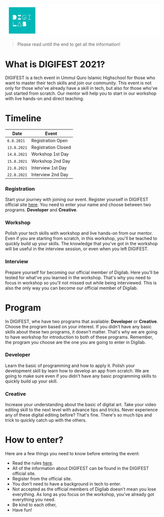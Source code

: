 ![Test](https://github.com/digilabsmaituq/digilabsmaituq.github.io/blob/master/cONCEPTlogo.png?raw=true)

> Please read untill the end to get all the information!
# What is DIGIFEST 2021?
DIGIFEST is a tech event in Ummul Quro Islamic Highschool for those who want to master their tech skills and join our community. This event is not only for those who've already have a skill in tech, but also for those who've just started from scratch. Our mentor will help you to start in our workshop with live hands-on and direct teaching.

# Timeline
|Date            |Event                          |
|----------------|-------------------------------|
|`6.8.2021` |Registration Open           |
|`13.8.2021`|Registration Closed|
|`14.8.2021`          |Workshop 1st Day         |
|`15.8.2021`|Workshop 2nd Day|
|`21.8.2021`         |Interview 1st Day|
|`22.8.2021` |Interview 2nd Day |

### Registration
Start your journey with joining our event. Register yourself in DIGIFEST official site [here](https://digifest.surge.sh/). You need to enter your name and choose between two programs. **Developer** and **Creative**.

### Workshop
Polish your tech skills with workshop and live hands-on from our mentor. Even if you are starting from scratch, in this workshop, you'll be teached to quickly build up your skills. The knowledge that you've got in the workshop will be useful in the interview session, or even when you left DIGIFEST.

### Interview
Prepare yourself for becoming our official member of Digilab. Here you'll be tested for what've you learned in the workshop. That's why you need to focus in workshop so you'll not missed out while being interviewed. This is also the only way you can become our official member of Digilab. 

# Program
In DIGIFEST, whe have two programs that available: **Developer** or **Creative**. Choose the program based on your interest. If you didn't have any basic skills about these two programs, it doesn't matter. That's why we are going to have workshop for introduction to both of these programs. Remember, the program you choose are the one you are going to enter in Digilab.

### Developer
Learn the basic of programming and how to apply it. Polish your development skill by learn how to develop an app from scratch. We are going to make sure even if you didn't have any basic programming skills to quickly build up your skill.

### Creative
Increase your understanding about the basic of digital art. Take your video editing skill to the next level with advance tips and tricks. Never experience any of these digital editing before? That's fine. There's so much tips and trick to quickly catch up with the others.

# How to enter?
Here are a few things you need to know before entering the event:
- Read the rules [here](https://github.com/digilabsmaituq/Digifest-2021/blob/main/Rules.md).
- All of the information about DIGIFEST can be found in the DIGIFEST official site.
- Register from the official site.
- You don't need to have a background in tech to enter.
- Not accepted as the official members of Digilab doesn't mean you lose everything. As long as you focus on the workshop, you've already got everything you need.
- Be kind to each other,
- Have fun!

